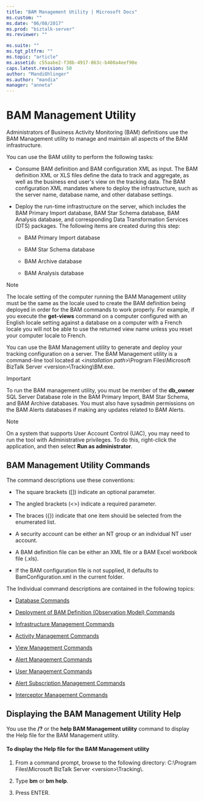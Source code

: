 ```yaml
---
title: "BAM Management Utility | Microsoft Docs"
ms.custom: ""
ms.date: "06/08/2017"
ms.prod: "biztalk-server"
ms.reviewer: ""

ms.suite: ""
ms.tgt_pltfrm: ""
ms.topic: "article"
ms.assetid: c55aabe2-f38b-4917-863c-b408a4eef98e
caps.latest.revision: 50
author: "MandiOhlinger"
ms.author: "mandia"
manager: "anneta"
---
```

# BAM Management Utility
Administrators of Business Activity Monitoring (BAM) definitions use the BAM Management utility to manage and maintain all aspects of the BAM infrastructure.  
  
 You can use the BAM utility to perform the following tasks:  
  
-   Consume BAM definition and BAM configuration XML as input. The BAM definition XML or XLS files define the data to track and aggregate, as well as the business end user's view on the tracking data. The BAM configuration XML mandates where to deploy the infrastructure, such as the server name, database name, and other database settings.  
  
-   Deploy the run-time infrastructure on the server, which includes the BAM Primary Import database, BAM Star Schema database, BAM Analysis database, and corresponding Data Transformation Services (DTS) packages. The following items are created during this step:  
  
    -   BAM Primary Import database  
  
    -   BAM Star Schema database  
  
    -   BAM Archive database  
  
    -   BAM Analysis database  
  
> [!NOTE]
>  The locale setting of the computer running the BAM Management utility must be the same as the locale used to create the BAM definition being deployed in order for the BAM commands to work properly. For example, if you execute the **get-views** command on a computer configured with an English locale setting against a database on a computer with a French locale you will not be able to use the returned view name unless you reset your computer locale to French.  
  
 You can use the BAM Management utility to generate and deploy your tracking configuration on a server. The BAM Management utility is a command-line tool located at \<*installation path*\>\Program Files\Microsoft BizTalk Server \<version\>\Tracking\BM.exe.  
  
> [!IMPORTANT]
>  To run the BAM management utility, you must be member of the **db_owner** SQL Server Database role in the BAM Primary Import, BAM Star Schema, and BAM Archive databases. You must also have sysadmin permissions on the BAM Alerts databases if making any updates related to BAM Alerts.  
  
> [!NOTE]
>  On a system that supports User Account Control (UAC), you may need to run the tool with Administrative privileges. To do this, right-click the application, and then select **Run as administrator**.  
  
## BAM Management Utility Commands  
 The command descriptions use these conventions:  
  
-   The square brackets ([]) indicate an optional parameter.  
  
-   The angled brackets (<>) indicate a required parameter.  
  
-   The braces ({}) indicate that one item should be selected from the enumerated list.  
  
-   A security account can be either an NT group or an individual NT user account.  
  
-   A BAM definition file can be either an XML file or a BAM Excel workbook file (.xls).  
  
-   If the BAM configuration file is not supplied, it defaults to BamConfiguration.xml in the current folder.  
  
 The Individual command descriptions are contained in the following topics:  
  
-   [Database Commands](../core/database-commands.md)  
  
-   [Deployment of BAM Definition (Observation Model) Commands](../core/deployment-of-bam-definition-observation-model-commands.md)  
  
-   [Infrastructure Management Commands](../core/infrastructure-management-commands.md)  
  
-   [Activity Management Commands](../core/activity-management-commands.md)  
  
-   [View Management Commands](../core/view-management-commands.md)  
  
-   [Alert Management Commands](../core/alert-management-commands.md)  
  
-   [User Management Commands](../core/user-management-commands.md)  
  
-   [Alert Subscription Management Commands](../core/alert-subscription-management-commands.md)  
  
-   [Interceptor Management Commands](../core/interceptor-management-commands.md)  
  
## Displaying the BAM Management Utility Help  
 You use the **/?** or the **help BAM Management utility** command to display the Help file for the BAM Management utility.  
  
#### To display the Help file for the BAM Management utility  
  
1.  From a command prompt, browse to the following directory: C:\Program Files\Microsoft BizTalk Server \<version\>\Tracking\\.  
  
2.  Type **bm** or **bm help**.  
  
3.  Press ENTER.